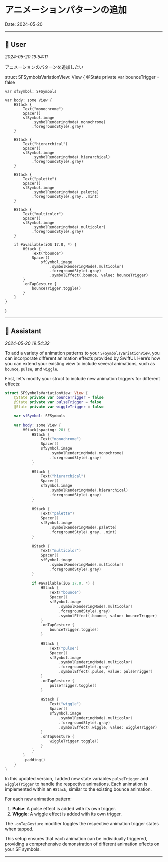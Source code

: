 # アニメーションパターンの追加

Date: 2024-05-20

---

## 👤 User
*2024-05-20 19:54:11*

アニメーションのパターンを追加したい

struct SFSymbolsVariationView: View {
    @State private var bounceTrigger = false

    var sfSymbol: SFSymbols
    
    var body: some View {
        HStack {
            Text("monochrome")
            Spacer()
            sfSymbol.image
                .symbolRenderingMode(.monochrome)
                .foregroundStyle(.gray)
        }
        
        HStack {
            Text("hierarchical")
            Spacer()
            sfSymbol.image
                .symbolRenderingMode(.hierarchical)
                .foregroundStyle(.gray)
        }
        
        HStack {
            Text("palette")
            Spacer()
            sfSymbol.image
                .symbolRenderingMode(.palette)
                .foregroundStyle(.gray, .mint)
        }
        
        HStack {
            Text("multicolor")
            Spacer()
            sfSymbol.image
                .symbolRenderingMode(.multicolor)
                .foregroundStyle(.gray)
        }
        
        if #available(iOS 17.0, *) {
            HStack {
                Text("bounce")
                Spacer()
                    sfSymbol.image
                        .symbolRenderingMode(.multicolor)
                        .foregroundStyle(.gray)
                        .symbolEffect(.bounce, value: bounceTrigger)
            }
            .onTapGesture {
                bounceTrigger.toggle()
            }
        }
    }
}

---

## 🤖 Assistant
*2024-05-20 19:54:32*

To add a variety of animation patterns to your `SFSymbolsVariationView`, you can incorporate different animation effects provided by SwiftUI. Here’s how you can extend your existing view to include several animations, such as `bounce`, `pulse`, and `wiggle`.

First, let's modify your struct to include new animation triggers for different effects:

```swift
struct SFSymbolsVariationView: View {
    @State private var bounceTrigger = false
    @State private var pulseTrigger = false
    @State private var wiggleTrigger = false

    var sfSymbol: SFSymbols
    
    var body: some View {
        VStack(spacing: 20) {
            HStack {
                Text("monochrome")
                Spacer()
                sfSymbol.image
                    .symbolRenderingMode(.monochrome)
                    .foregroundStyle(.gray)
            }
            
            HStack {
                Text("hierarchical")
                Spacer()
                sfSymbol.image
                    .symbolRenderingMode(.hierarchical)
                    .foregroundStyle(.gray)
            }
            
            HStack {
                Text("palette")
                Spacer()
                sfSymbol.image
                    .symbolRenderingMode(.palette)
                    .foregroundStyle(.gray, .mint)
            }
            
            HStack {
                Text("multicolor")
                Spacer()
                sfSymbol.image
                    .symbolRenderingMode(.multicolor)
                    .foregroundStyle(.gray)
            }
            
            if #available(iOS 17.0, *) {
                HStack {
                    Text("bounce")
                    Spacer()
                    sfSymbol.image
                        .symbolRenderingMode(.multicolor)
                        .foregroundStyle(.gray)
                        .symbolEffect(.bounce, value: bounceTrigger)
                }
                .onTapGesture {
                    bounceTrigger.toggle()
                }
                
                HStack {
                    Text("pulse")
                    Spacer()
                    sfSymbol.image
                        .symbolRenderingMode(.multicolor)
                        .foregroundStyle(.gray)
                        .symbolEffect(.pulse, value: pulseTrigger)
                }
                .onTapGesture {
                    pulseTrigger.toggle()
                }
                
                HStack {
                    Text("wiggle")
                    Spacer()
                    sfSymbol.image
                        .symbolRenderingMode(.multicolor)
                        .foregroundStyle(.gray)
                        .symbolEffect(.wiggle, value: wiggleTrigger)
                }
                .onTapGesture {
                    wiggleTrigger.toggle()
                }
            }
        }
        .padding()
    }
}
```

In this updated version, I added new state variables `pulseTrigger` and `wiggleTrigger` to handle the respective animations. Each animation is implemented within an `HStack`, similar to the existing bounce animation.

For each new animation pattern:
1. **Pulse**: A pulse effect is added with its own trigger.
2. **Wiggle**: A wiggle effect is added with its own trigger.

The `.onTapGesture` modifier toggles the respective animation trigger states when tapped.

This setup ensures that each animation can be individually triggered, providing a comprehensive demonstration of different animation effects on your SF symbols.

---
